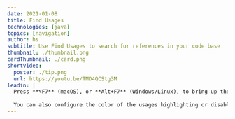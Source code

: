 ```yaml
---
date: 2021-01-08
title: Find Usages
technologies: [java]
topics: [navigation]
author: hs
subtitle: Use Find Usages to search for references in your code base
thumbnail: ./thumbnail.png
cardThumbnail: ./card.png
shortVideo:
  poster: ./tip.png
  url: https://youtu.be/TMD4QCStg3M
leadin: |
  Press **⌥F7** (macOS), or **Alt+F7** (Windows/Linux), to bring up the **Find Usages** tool window. You can search a single file, your whole project, or customise the scope. 
 
  You can also configure the color of the usages highlighting or disable the automatic highlighting of usages.
---
```

